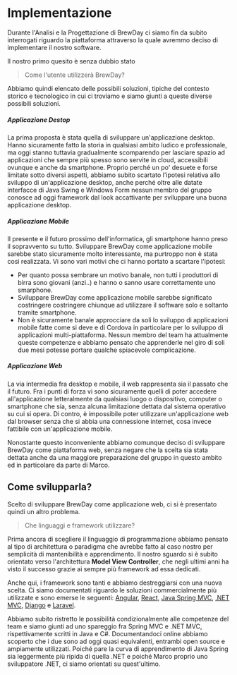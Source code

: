 # Implementazione

Durante l'Analisi e la Progettazione di BrewDay ci siamo fin da subito interrogati riguardo la piattaforma attraverso la quale avremmo deciso di implementare il nostro software.

Il nostro primo quesito è senza dubbio stato
> Come l'utente utilizzerà BrewDay?

Abbiamo quindi elencato delle possibili soluzioni, tipiche del contesto storico e tecnologico in cui ci troviamo e siamo giunti a queste diverse possibili soluzioni.

##### Applicazione Destop

La prima proposta è stata quella di sviluppare un'applicazione desktop. Hanno sicuramente fatto la storia in qualsiasi ambito ludico e professionale, ma oggi stanno tuttavia gradualmente scomparendo per lasciare spazio ad applicazioni che sempre più spesso sono servite in cloud, accessibili ovunque e anche da smartphone.
Proprio perché un po' desuete e forse limitate sotto diversi aspetti, abbiamo subito scartato l'ipotesi relativa allo sviluppo di un'applicazione desktop, anche perché oltre alle datate interfacce di Java Swing e Windows Form nessun membro del gruppo conosce ad oggi framework dal look accattivante per sviluppare una buona applicazione desktop.

##### Applicazione Mobile

Il presente e il futuro prossimo dell'informatica, gli smartphone hanno preso il sopravvento su tutto. Sviluppare BrewDay come applicazione mobile sarebbe stato sicuramente molto interessante, ma purtroppo non è stata così realizzata. Vi sono vari motivi che ci hanno portato a scartare l'ipotesi:
* Per quanto possa sembrare un motivo banale, non tutti i produttori di birra sono giovani (anzi..) e hanno o sanno usare correttamente uno smarphone.
* Sviluppare BrewDay come applicazione mobile sarebbe significato costringere costringere chiunque ad utilizzare il software solo e soltanto tramite smartphone.
* Non è sicuramente banale approcciare da soli lo sviluppo di applicazioni mobile fatte come si deve e di Cordova in particolare per lo sviluppo di applicazioni multi-piattaforma. Nessun membro del team ha attualmente queste competenze e abbiamo pensato che apprenderle nel giro di soli due mesi potesse portare qualche spiacevole complicazione.

##### Applicazione Web

La via intermedia fra desktop e mobile, il web rappresenta sia il passato che il futuro. Fra i punti di forza vi sono sicuramente quelli di poter accedere all'applicazione letteralmente da qualsiasi luogo o dispositivo, computer o smartphone che sia, senza alcuna limitazione dettata dal sistema operativo su cui si opera.
Di contro, è impossibile poter utilizzare un'applicazione web dal browser senza che si abbia una connessione internet, cosa invece fattibile con un'applicazione mobile.

Nonostante questo inconveniente abbiamo comunque deciso di sviluppare BrewDay come piattaforma web, senza negare che la scelta sia stata dettata anche da una maggiore preparazione del gruppo in questo ambito ed in particolare da parte di Marco.


## Come svilupparla?

Scelto di sviluppare BrewDay come applicazione web, ci si è presentato quindi un altro problema.

> Che linguaggi e framework utilizzare?

Prima ancora di scegliere il linguaggio di programmazione abbiamo pensato al tipo di architettura o paradigma che avrebbe fatto al caso nostro per semplicità di mantenibilità e apprendimento. Il nostro sguardo si è subito orientato verso l'architettura **Model View Controller**, che negli ultimi anni ha visto il successo grazie ai sempre più framework ad essa dedicati.

Anche qui, i framework sono tanti e abbiamo destreggiarsi con una nuova scelta. Ci siamo documentati riguardo le soluzioni commercialmente più utilizzate e sono emerse le seguenti: [Angular](https://angular.io/), [React](https://reactjs.org/), [Java Spring MVC](https://spring.io/), [.NET MVC](https://www.asp.net/mvc), [Django](https://www.djangoproject.com/) e [Laravel](https://laravel.com/).

Abbiamo subito ristretto le possibilità condizionalmente alle competenze del team e siamo giunti ad uno spareggio fra Spring MVC e .NET MVC, rispettivamente scritti in Java e C#.
Documentandoci online abbiamo scoperto che i due sono ad oggi quasi equivalenti, entrambi open source e ampiamente utilizzati. Poiché pare la curva di apprendimento di Java Spring sia leggermente più ripida di quella .NET e poiché Marco proprio uno sviluppatore .NET, ci siamo orientati su quest'ultimo.



